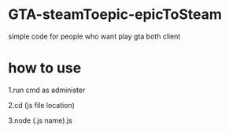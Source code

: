 # GTA-steamToepic-epicToSteam
simple code for people who want play gta both client
# how to use
1.run cmd as administer<p>
2.cd (js file location)<p>
3.node (.js name).js<p>
